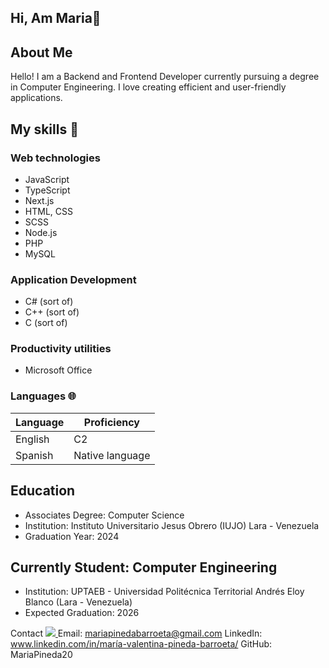 ## Hi, Am Maria👋

## About Me
Hello! I am a Backend and Frontend Developer currently pursuing a degree in Computer Engineering. I love creating efficient and user-friendly applications.

## My skills 📜

### Web technologies

- JavaScript
- TypeScript
- Next.js
- HTML, CSS
- SCSS
- Node.js
- PHP
- MySQL

### Application Development

- C# (sort of)
- C++ (sort of)
- C (sort of)

### Productivity utilities

- Microsoft Office 

### Languages 🌐

| Language        | Proficiency       |
| -------------   | ----------------- |
| English         | C2                |
| Spanish         | Native language   |


## Education
- Associates Degree: Computer Science
- Institution: Instituto Universitario Jesus Obrero (IUJO) Lara - Venezuela
- Graduation Year: 2024


## Currently Student: Computer Engineering
- Institution: UPTAEB - Universidad Politécnica Territorial Andrés Eloy Blanco (Lara - Venezuela)
- Expected Graduation: 2026

  
Contact
<a href="https:[//x.com/MVPB_20)" ><img src="https://img.shields.io/twitter/follow/MVPB_20.svg?style=social" /> </a>
Email: mariapinedabarroeta@gmail.com
LinkedIn: www.linkedin.com/in/maría-valentina-pineda-barroeta/
GitHub: MariaPineda20

<!--
**MariaPineda20/MariaPineda20** is a ✨ _special_ ✨ repository because its `README.md` (this file) appears on your GitHub profile.

Here are some ideas to get you started:

- 🔭 I’m currently working on ...
- 🌱 I’m currently learning ...
- 👯 I’m looking to collaborate on ...
- 🤔 I’m looking for help with ...
- 💬 Ask me about ...
- 📫 How to reach me: ...
- 😄 Pronouns: ...
- ⚡ Fun fact: ...
-->
